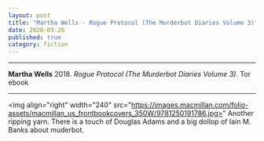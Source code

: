 ```yaml
---
layout: post
title: "Martha Wells - Rogue Protocol (The Murderbot Diaries Volume 3)"
date: 2020-03-26
published: true
category: fiction
---
```



***
<b>Martha Wells</b> 2018. _Rogue Protocol (The Murderbot Diaries Volume 3)_. Tor ebook

***

<img align="right" width="240" src="https://images.macmillan.com/folio-assets/macmillan_us_frontbookcovers_350W/9781250191786.jpg>" 
Another ripping yarn.  There is a touch of Douglas Adams and a big dollop of Iain M. Banks about muderbot.
